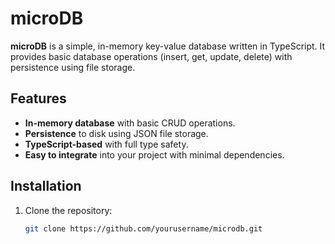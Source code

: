 
 
# microDB

**microDB** is a simple, in-memory key-value database written in TypeScript. It provides basic database operations (insert, get, update, delete) with persistence using file storage.

## Features

- **In-memory database** with basic CRUD operations.
- **Persistence** to disk using JSON file storage.
- **TypeScript-based** with full type safety.
- **Easy to integrate** into your project with minimal dependencies.

## Installation

1. Clone the repository:

   ```bash
   git clone https://github.com/yourusername/microdb.git
